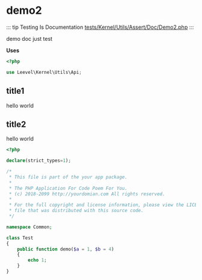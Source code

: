 # demo2

::: tip Testing Is Documentation
[tests/Kernel/Utils/Assert/Doc/Demo2.php](https://github.com/hunzhiwange/framework/blob/master/tests/Kernel/Utils/Assert/Doc/Demo2.php)
:::

demo doc
just test

**Uses**

``` php
<?php

use Leevel\Kernel\Utils\Api;
```

## title1

hello
world

## title2

hello
world

``` php
<?php

declare(strict_types=1);

/*
 * This file is part of the your app package.
 *
 * The PHP Application For Code Poem For You.
 * (c) 2018-2099 http://yourdomian.com All rights reserved.
 *
 * For the full copyright and license information, please view the LICENSE
 * file that was distributed with this source code.
 */

namespace Common;

class Test
{
    public function demo($a = 1, $b = 4)
    {
        echo 1;
    }
}
```

